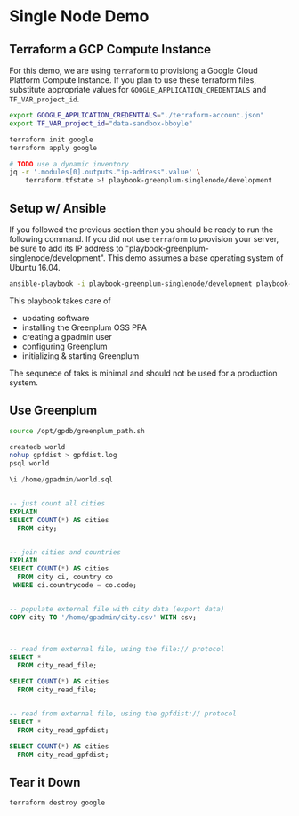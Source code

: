 # Single Node Demo

## Terraform a GCP Compute Instance

For this demo, we are using `terraform` to provisiong a Google Cloud Platform Compute Instance.
If you plan to use these terraform files, substitute appropriate values for `GOOGLE_APPLICATION_CREDENTIALS` and `TF_VAR_project_id`.

```sh
export GOOGLE_APPLICATION_CREDENTIALS="./terraform-account.json"
export TF_VAR_project_id="data-sandbox-bboyle"

terraform init google
terraform apply google

# TODO use a dynamic inventory
jq -r '.modules[0].outputs."ip-address".value' \
    terraform.tfstate >! playbook-greenplum-singlenode/development
```

## Setup w/ Ansible

If you followed the previous section then you should be ready to run the following command.
If you did not use `terraform` to provision your server, be sure to add its IP address to "playbook-greenplum-singlenode/development".
This demo assumes a base operating system of Ubuntu 16.04.

```sh
ansible-playbook -i playbook-greenplum-singlenode/development playbook-greenplum-singlenode/site.yml
```

This playbook takes care of

- updating software
- installing the Greenplum OSS PPA
- creating a gpadmin user
- configuring Greenplum
- initializing & starting Greenplum

The sequnece of taks is minimal and should not be used for a production system.

## Use Greenplum

```sh
source /opt/gpdb/greenplum_path.sh

createdb world
nohup gpfdist > gpfdist.log
psql world
```

```sql
\i /home/gpadmin/world.sql


-- just count all cities
EXPLAIN
SELECT COUNT(*) AS cities
  FROM city;


-- join cities and countries
EXPLAIN
SELECT COUNT(*) AS cities
  FROM city ci, country co
 WHERE ci.countrycode = co.code;


-- populate external file with city data (export data)
COPY city TO '/home/gpadmin/city.csv' WITH csv;



-- read from external file, using the file:// protocol
SELECT *
  FROM city_read_file;

SELECT COUNT(*) AS cities
  FROM city_read_file;


-- read from external file, using the gpfdist:// protocol
SELECT *
  FROM city_read_gpfdist;

SELECT COUNT(*) AS cities
  FROM city_read_gpfdist;
```

## Tear it Down

```sh
terraform destroy google
```
